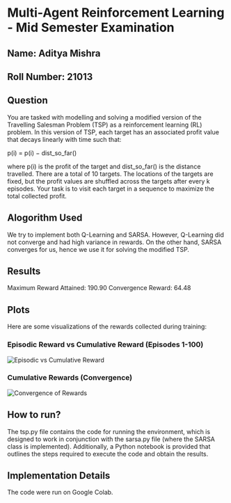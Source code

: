 # Multi-Agent Reinforcement Learning - Mid Semester Examination
## Name: Aditya Mishra
## Roll Number: 21013

## Question
You are tasked with modelling and solving a modified version of the Travelling Salesman Problem (TSP) as a reinforcement learning (RL) problem. In this version of TSP, each target has an associated profit value that decays linearly with time such that:

p(i) = p(i) − dist_so_far()

where p(i) is the profit of the target and dist_so_far() is the distance travelled. There are a total of 10 targets. The locations of the targets are fixed, but the profit values are shuffled across the targets after every k episodes. Your task is to visit each target in a sequence to maximize the total collected profit.

## Alogorithm Used
We try to implement both Q-Learning and SARSA. However, Q-Learning did not converge and had high variance in rewards. On the other hand, SARSA converges for us, hence we use it for solving the modified TSP.

## Results
Maximum Reward Attained: 190.90
Convergence Reward: 64.48

## Plots
Here are some visualizations of the rewards collected during training:

### Episodic Reward vs Cumulative Reward (Episodes 1-100)
![Episodic vs Cumulative Reward](plots/episode_vs_cumulative_reward.png)

### Cumulative Rewards (Convergence)
![Convergence of Rewards](plots/convergence_rewards.png)

## How to run?
The tsp.py file contains the code for running the environment, which is designed to work in conjunction with the sarsa.py file (where the SARSA class is implemented). Additionally, a Python notebook is provided that outlines the steps required to execute the code and obtain the results.

## Implementation Details
The code were run on Google Colab.

